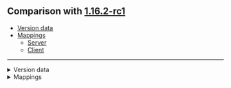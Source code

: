 ## Comparison with [1.16.2-rc1](https://github.com/PixiGeko/Minecraft-generated-data/tree/1.16.2-rc1)

- [Version data](#version-data)
- [Mappings](#mappings)
  - [Server](#server)
  - [Client](#client)

<hr/>
<details><summary>Version data</summary>
<table><tr><th></th><th align="left">1.16.2-rc1</th><th>1.16.2-rc2</th></tr><tr><td>World version</td><td><code>2576</code></td><td><code>2577</code></td></tr><tr><td>Protocol version</td><td><code>749</code></td><td><code>750</code></td></tr></table>
</details>
<details><summary>Mappings</summary>
<h2>Server</h2>










































































































































































































































































































































































































































































































































































































































































































































































































































































































































































































































































































































































































































































































































































































































































































































































































































































































































































































































































































































































































































































































































































<h2>Client</h2>

<details>
<summary>
Changes
</summary>

```
XXX.screens.packs.TransferableSelectionList$PackEntry +2M | +2P
```

</details>




















































































































































































































































































































































































































<details>
<summary>
net.minecraft.client.gui.screens.packs.TransferableSelectionList$PackEntry
</summary>

```diff
- FormattedCharSequence cacheName(Minecraft,Component)
- MultiLineLabel cacheDescription(Minecraft,Component)
```

</details>
</details>